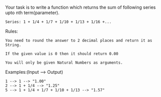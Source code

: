 Your task is to write a function which returns the sum of following series upto nth term(parameter).

````
Series: 1 + 1/4 + 1/7 + 1/10 + 1/13 + 1/16 +...
````

Rules:

    You need to round the answer to 2 decimal places and return it as String.

    If the given value is 0 then it should return 0.00

    You will only be given Natural Numbers as arguments.

Examples:(Input --> Output)

````
1 --> 1 --> "1.00"
2 --> 1 + 1/4 --> "1.25"
5 --> 1 + 1/4 + 1/7 + 1/10 + 1/13 --> "1.57"
````
